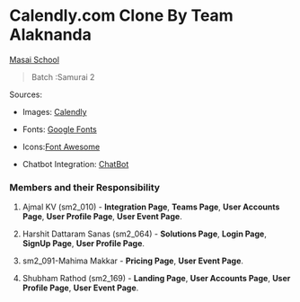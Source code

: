 # Calendly.com Clone By Team Alaknanda
[Masai School](www.masaischool.com) 
> Batch :Samurai 2

Sources:

- Images: [Calendly](https://calendly.com/)

- Fonts: [Google Fonts](https://fonts.google.com/)  

- Icons:[Font Awesome](https://fontawesome.com/)

- Chatbot Integration: [ChatBot](https://www.chatbot.com/)

### Members and their Responsibility

1. Ajmal KV (sm2_010) - **Integration Page**, **Teams Page**, **User Accounts Page**, **User Profile Page**, **User Event Page**.

2. Harshit Dattaram Sanas (sm2_064) - **Solutions Page**, **Login Page**, **SignUp Page**, **User Profile Page**.

3. sm2_091-Mahima Makkar - **Pricing Page**, **User Event Page**.

4. Shubham Rathod (sm2_169) - **Landing Page**, **User Accounts Page**, **User Profile Page**, **User Event Page**.
